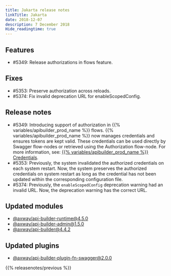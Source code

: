 ```yaml
---
title: Jakarta release notes
linkTitle: Jakarta
date: 2018-12-07
description: 7 December 2018
Hide_readingtime: true
---
```

## Features

* #5349: Release authorizations in flows feature.

## Fixes

* #5353: Preserve authorization across reloads.
* #5374: Fix invalid deprecation URL for enableScopedConfig.

## Release notes

* #5349: Introducing support of authorization in {{% variables/apibuilder_prod_name %}} flows. {{% variables/apibuilder_prod_name %}} now manages credentials and ensures tokens are kept valid. These credentials can be used directly by Swagger flow-nodes or retrieved using the Authorization flow-node. For more information, see: [{{% variables/apibuilder_prod_name %}} Credentials](/docs/developer_guide/credentials/).
* #5353: Previously, the system invalidated the authorized credentials on each system restart. Now, the system preserves the authorized credentials on system restart as long as the credential has not been updated within the corresponding configuration file.
* #5374: Previously, the `enableScopedConfig` deprecation warning had an invalid URL. Now, the deprecation warning has the correct URL.

## Updated modules

* [@axway/api-builder-runtime@4.5.0](https://www.npmjs.com/package/@axway/api-builder-runtime/v/4.5.0)
* [@axway/api-builder-admin@1.5.0](https://www.npmjs.com/package/@axway/api-builder-admin/v/1.5.0)
* [@axway/api-builder@4.4.2](https://www.npmjs.com/package/@axway/api-builder/v/4.4.2)

## Updated plugins

* [@axway/api-builder-plugin-fn-swagger@2.0.0](https://www.npmjs.com/package/@axway/api-builder-plugin-fn-swagger/v/2.0.0)

{{% releasenotes/previous %}}
